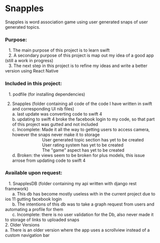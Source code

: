 ﻿# Snapples
Snapples is word association game using user generated snaps of user generated topics.

<h3>Purpose:</h3>
  &nbsp;&nbsp;&nbsp;1.  The main purpose of this project is to learn swift<br />
  &nbsp;&nbsp;&nbsp;2.  A secondary purpose of this project is map out my idea of a good app (still a work in progress)<br />
  &nbsp;&nbsp;&nbsp;3.  The next step in this project is to refine my ideas and write a better version using React Native<br />

<h3>Included in this project:</h3>
  &nbsp;&nbsp;&nbsp;1. podfile (for installing dependencies)
  
  2. Snapples (folder containing all code of the code I have written in swift and corresponding UI nib files)<br />
    a. last update was converting code to swift 4<br />
    b. updating to swift 4 broke the facebook login to my code,  so that part of this project was gutted and not included<br />
    c. Incomplete: Made it all the way to getting users to access camera,  however the snaps never make it to storage<br />
      &nbsp;&nbsp;&nbsp;&nbsp;&nbsp;&nbsp;&nbsp;&nbsp;&nbsp;&nbsp;&nbsp;&nbsp;&nbsp;&nbsp;&nbsp;&nbsp;&nbsp;&nbsp;&nbsp;&nbsp;&nbsp;&nbsp;&nbsp;&nbsp;  User generated topic section has yet to be created<br />
      &nbsp;&nbsp;&nbsp;&nbsp;&nbsp;&nbsp;&nbsp;&nbsp;&nbsp;&nbsp;&nbsp;&nbsp;&nbsp;&nbsp;&nbsp;&nbsp;&nbsp;&nbsp;&nbsp;&nbsp;&nbsp;&nbsp;&nbsp;&nbsp;  User rating system has yet to be created<br />
      &nbsp;&nbsp;&nbsp;&nbsp;&nbsp;&nbsp;&nbsp;&nbsp;&nbsp;&nbsp;&nbsp;&nbsp;&nbsp;&nbsp;&nbsp;&nbsp;&nbsp;&nbsp;&nbsp;&nbsp;&nbsp;&nbsp;&nbsp;&nbsp;  The "game" aspect has yet to be created<br />
    d. Broken: the views seem to be broken for plus models,  this issue arrose from updating code to swift 4<br />
    
  <h3>Available upon request: </h3>
  &nbsp;&nbsp;&nbsp;1. SnapplesDB (folder containing my api written with django rest framework)<br />
    &nbsp;&nbsp;&nbsp;&nbsp;&nbsp;&nbsp;a. This db has become mostly useless with in the current project due to ios 11 gutting facebook login<br />
   &nbsp;&nbsp;&nbsp;&nbsp;&nbsp;&nbsp;b. The intentions of this db was to take a graph request from users and automating a profile for them<br />
    &nbsp;&nbsp;&nbsp;&nbsp;&nbsp;&nbsp;c. Incomplete: there is no user validation for the Db, also never made it to storage of links to uploaded snaps<br />
    2.  Older Versions<br />
       a. There is an older version where the app uses a scrollview instead of a custom navigation bar
    








